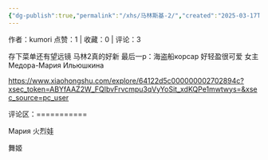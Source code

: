 ```yaml
---
{"dg-publish":true,"permalink":"/xhs/马林斯基-2/","created":"2025-03-17T22:28:07.547+08:00","updated":"2025-03-17T22:28:07.548+08:00"}
---
```


作者：kumori
点赞：1   |   收藏：0   |   评论：3

存下菜单还有望远镜 马林2真的好新
最后一p：海盗船корсар 好轻盈很可爱
女主 Медора-Мария Ильюшкина

https://www.xiaohongshu.com/explore/64122d5c000000002702894c?xsec_token=ABYfAAZ2W_FQIbvFrvcmpu3qVyYoSit_xdKQPe1mwtwys=&xsec_source=pc_user

评论区：===========



Мария 火烈娃

舞姬